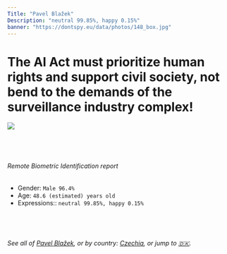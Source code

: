 ```yaml
---
Title: "Pavel Blažek"
Description: "neutral 99.85%, happy 0.15%"
banner: "https://dontspy.eu/data/photos/148_box.jpg"
---
```


# The AI Act must prioritize human rights and support civil society, not bend to the demands of the surveillance industry complex!

<link rel="stylesheet" type="text/css" href="/css/blog.css" />

<div class="is-fake" hidden>

_This image is **clearly fake**_, yet we [continue to collect them because the AI Act negotiations](/blog/why-deepfake/) are heading in a direction that will only make people's lives more complicated. For a more in-depth explanation, read: [Double threat: why losing the battle against Face Biometrics would fuel the proliferation of deepfakes](/blog/the-dual-threat-how-losing-the-biometric-battle-fuels-deepfake-proliferation/).


</div>

<!-- <img src="https://dontspy.eu/data/photos/54_box.jpg" /> -->
<img src="https://dontspy.eu/data/photos/148_box.jpg" />

## <br>

###### Remote Biometric Identification report

* <span class="label">Gender:</span> `Male 96.4%`
* <span class="label">Age:</span> `48.6 (estimated) years old`
* <span class="label">Expressions::</span> `neutral 99.85%, happy 0.15%`

## <br>

###### See all of [Pavel Blažek](/policymaker#Pavel%20Bla%C5%BEek), or by country: [Czechia](/country#Czechia), or jump to [🇩🇰](/x/229).

## <br>
